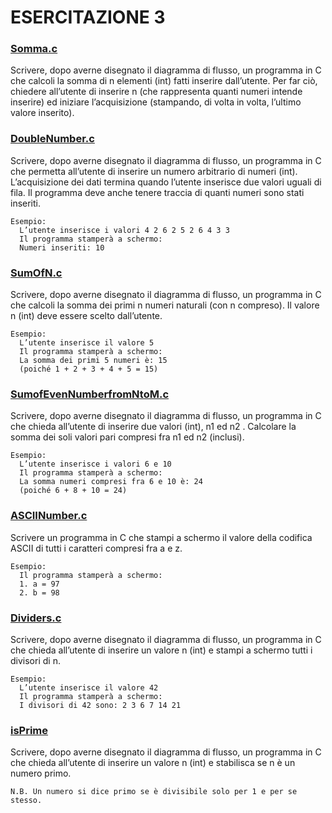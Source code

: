 # ESERCITAZIONE 3

### [Somma.c](https://github.com/fralabi/Computer_Engineering/blob/main/Primo_Anno/CALCOLATORI%20ELETTRONICI%20C.I.%20-%20FONDAMENTI%20DI%20PROGRAMMAZIONE/ESERCITAZIONE/3/Somma.c)
Scrivere, dopo averne disegnato il diagramma di flusso, un programma in C che calcoli la somma di n
elementi (int) fatti inserire dall’utente. Per far ciò, chiedere all’utente di inserire n (che rappresenta
quanti numeri intende inserire) ed iniziare l’acquisizione (stampando, di volta in volta, l’ultimo valore
inserito).

### [DoubleNumber.c](https://github.com/fralabi/Computer_Engineering/blob/main/Primo_Anno/CALCOLATORI%20ELETTRONICI%20C.I.%20-%20FONDAMENTI%20DI%20PROGRAMMAZIONE/ESERCITAZIONE/3/DoubleNumber.c)
Scrivere, dopo averne disegnato il diagramma di flusso, un programma in C che permetta all’utente di
inserire un numero arbitrario di numeri (int).
L’acquisizione dei dati termina quando l’utente inserisce due valori uguali di fila. Il programma deve
anche tenere traccia di quanti numeri sono stati inseriti.
```
Esempio:
  L’utente inserisce i valori 4 2 6 2 5 2 6 4 3 3
  Il programma stamperà a schermo:
  Numeri inseriti: 10
```

### [SumOfN.c](https://github.com/fralabi/Computer_Engineering/blob/main/Primo_Anno/CALCOLATORI%20ELETTRONICI%20C.I.%20-%20FONDAMENTI%20DI%20PROGRAMMAZIONE/ESERCITAZIONE/3/SumofN.c)
Scrivere, dopo averne disegnato il diagramma di flusso, un programma in C che calcoli la somma dei
primi n numeri naturali (con n compreso). Il valore n (int) deve essere scelto dall’utente.
```
Esempio:
  L’utente inserisce il valore 5
  Il programma stamperà a schermo:
  La somma dei primi 5 numeri è: 15
  (poiché 1 + 2 + 3 + 4 + 5 = 15)
```

### [SumofEvenNumberfromNtoM.c](https://github.com/fralabi/Computer_Engineering/blob/main/Primo_Anno/CALCOLATORI%20ELETTRONICI%20C.I.%20-%20FONDAMENTI%20DI%20PROGRAMMAZIONE/ESERCITAZIONE/3/SumofEvenNumberfromNtoM.c)
Scrivere, dopo averne disegnato il diagramma di flusso, un programma in C che chieda all’utente di
inserire due valori (int), n1 ed n2 .
Calcolare la somma dei soli valori pari compresi fra n1 ed n2 (inclusi).
```
Esempio:
  L’utente inserisce i valori 6 e 10
  Il programma stamperà a schermo:
  La somma numeri compresi fra 6 e 10 è: 24
  (poiché 6 + 8 + 10 = 24)
```

### [ASCIINumber.c](https://github.com/fralabi/Computer_Engineering/blob/main/Primo_Anno/CALCOLATORI%20ELETTRONICI%20C.I.%20-%20FONDAMENTI%20DI%20PROGRAMMAZIONE/ESERCITAZIONE/3/ASCIINumber.c)
Scrivere un programma in C che stampi a schermo il valore della codifica ASCII di tutti i caratteri
compresi fra a e z.
```
Esempio:
  Il programma stamperà a schermo:
  1. a = 97
  2. b = 98
```

### [Dividers.c](https://github.com/fralabi/Computer_Engineering/blob/main/Primo_Anno/CALCOLATORI%20ELETTRONICI%20C.I.%20-%20FONDAMENTI%20DI%20PROGRAMMAZIONE/ESERCITAZIONE/3/Dividers.c)
Scrivere, dopo averne disegnato il diagramma di flusso, un programma in C che chieda all’utente di
inserire un valore n (int) e stampi a schermo tutti i divisori di n.
```
Esempio:
  L’utente inserisce il valore 42
  Il programma stamperà a schermo:
  I divisori di 42 sono: 2 3 6 7 14 21
```

### [isPrime](https://github.com/fralabi/Computer_Engineering/blob/main/Primo_Anno/CALCOLATORI%20ELETTRONICI%20C.I.%20-%20FONDAMENTI%20DI%20PROGRAMMAZIONE/ESERCITAZIONE/3/isPrime.c)
Scrivere, dopo averne disegnato il diagramma di flusso, un programma in C che chieda all’utente di
inserire un valore n (int) e stabilisca se n è un numero primo.
```
N.B. Un numero si dice primo se è divisibile solo per 1 e per se stesso.
```

